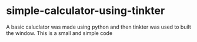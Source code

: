 # simple-calculator-using-tinkter
A basic caluclator was made using python and then tinkter was used to  built the window. This is a small and simple code 
